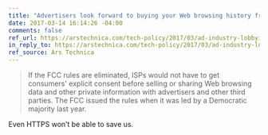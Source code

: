 ```yaml
---
title: "Advertisers look forward to buying your Web browsing history from ISPs"
date: 2017-03-14 16:14:26 -04:00
comments: false
ref_url: https://arstechnica.com/tech-policy/2017/03/ad-industry-lobbyists-celebrate-impending-death-of-online-privacy-rules/
in_reply_to: https://arstechnica.com/tech-policy/2017/03/ad-industry-lobbyists-celebrate-impending-death-of-online-privacy-rules/
ref_source: Ars Technica
---
```


> If the FCC rules are eliminated, ISPs would not have to get consumers' explicit consent before selling or sharing Web browsing data and other private information with advertisers and other third parties. The FCC issued the rules when it was led by a Democratic majority last year.

Even HTTPS won’t be able to save us.